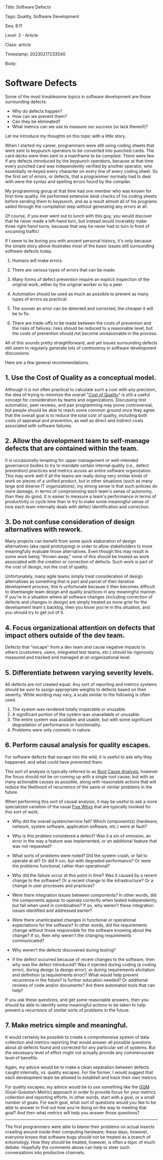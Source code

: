 Title:  Software Defects

Tags:   Quality, Software Development

Seq:    8.11

Level:  3 - Article

Class:  article

Timestamp: 20230217233540

Body:

# Software Defects

Some of the most troublesome topics in software development are those surrounding defects:

* Why do defects happen?
* How can we prevent them?
* Can they be eliminated?
* What metrics can we use to measure our success (or lack thereof)? 

Let me introduce my thoughts on this topic with a little story.

When I started my career, programmers were still using coding sheets that were sent to keypunch operators to be converted into punched cards. The card decks were then sent to a mainframe to be compiled. There were few if any defects introduced by the keypunch operators, because at that time every punched card was independently verified by another operator, who essentially re-keyed every character on every line of every coding sheet. So the first set of errors, or defects, that a programmer normally had to deal with were the syntax and spelling errors found by the compiler. 

My programming group at that time had one member who was known for first-time quality. He performed extensive desk checks of his coding sheets before sending them to keypunch, and as a result almost all of his programs sailed through the compilation step without generating any errors at all. 

Of course, if you ever went out to lunch with this guy, you would discover that he never made a left-hand turn, but instead would invariably make three right-hand turns, because that way he never had to turn in front of oncoming traffic! 

If I seem to be boring you with ancient personal history, it's only because the simple story above illustrates most of the basic issues still surrounding software defects today. 

1. Humans will make errors. 

2. There are various types of errors that can be made. 

3. Many forms of defect prevention require an explicit inspection of the original work, either by the original worker or by a peer. 

4. Automation should be used as much as possible to prevent as many types of errors as practical. 

5. The sooner an error can be detected and corrected, the cheaper it will be to fix. 

6. There are trade-offs to be made between the costs of prevention and the risks of failures; risks should be reduced to a reasonable level, but the costs of prevention should not become unreasonable in the process. 

All of this sounds pretty straightforward, and yet issues surrounding defects still seem to regularly generate lots of controversy in software development discussions. 

Here are a few general recommendations.

## 1. Use the Cost of Quality as a conceptual model.

Although it is not often practical to calculate such a cost with any precision, the idea of trying to minimize the overall "[Cost of Quality](http://en.wikipedia.org/wiki/Quality_costs)" is still a useful concept for consideration by teams and organizations. Discussing test automation, peer reviews, and pair programming may prove controversial, but people should be able to reach some common ground once they agree that the overall goal is to reduce the total cost of quality, including both costs of appraisal and prevention, as well as direct and indirect costs associated with software failures. 

## 2. Allow the development team to self-manage defects that are contained within the team.

It is occasionally tempting for upper management or well-intended governance bodies to try to mandate certain internal quality (i.e., defect prevention) practices and metrics across an entire software organization. This may work well if all the teams are really doing very similar kinds of work on pieces of a unified product, but in other situations (such as many large and diverse IT organizations), my strong sense is that such policies do more damage, in terms of compromising each team's sense of autonomy, than they do good. It is easier to measure a team's performance in terms of productivity or cycle time than to try to make some meaningful sense of how each team internally deals with defect identification and correction. 

## 3. Do not confuse consideration of design alternatives with rework. 

Many projects can benefit from some quick elaboration of design alternatives (aka rapid prototyping) in order to allow stakeholders to more meaningfully evaluate those alternatives. Even though this may result in some work being "thrown away," none of this should be treated as work associated with the creation or correction of defects. Such work is part of the cost of design, not the cost of quality. 

Unfortunately, many agile teams simply treat consideration of design alternatives as something that is part and parcel of their iterative development process; this is unfortunate because it then becomes difficult to disentangle team design and quality practices in any meaningful manner. If you're in a situation where all software changes (including correction of defects and changes in design) are simply treated as more grist for the development team's backlog, then you know you're in this situation, and you should try to get out of it. 

## 4. Focus organizational attention on defects that impact others outside of the dev team.

Defects that "escape" from a dev team and cause negative impacts to others (customers, users, integrated test teams, etc.) should be rigorously measured and tracked and managed at an organizational level. 

## 5. Differentiate between varying severity levels. 

All defects are not created equal. Any sort of reporting and metrics systems should be sure to assign appropriate weights to defects based on their severity. While wording may vary, a scale similar to the following is often used. 

1. The system was rendered totally inoperable or unusable. 
2. A significant portion of the system was unavailable or unusable. 
3. The entire system was available and usable, but with some significant degradation of performance or functionality. 
4. Problems were only cosmetic in nature. 

## 6. Perform causal analysis for quality escapes. 

For software defects that escape into the wild, it is useful to ask why they happened, and what could have prevented them. 

This sort of analysis is typically referred to as [Root Cause Analysis](http://en.wikipedia.org/wiki/Root_cause_analysis), however the focus should not be on coming up with a single root cause, but with as many actionable causes as possible, along with reasonable actions that will reduce the likelihood of recurrence of the same or similar problems in the future. 

When performing this sort of causal analysis, it may be useful to ask a more specialized variation of the usual [Five Whys](http://en.wikipedia.org/wiki/5_Whys) that are typically invoked for this sort of work. 

* Why did the overall system/service fail? Which component(s) (hardware, network, system software, application software, etc.) were at fault?

* Why is this problem considered a defect? Was it a sin of omission, an error in the way a feature was implemented, or an additional feature that was not requested? 

* What sorts of problems were noted? Did the system crash, or fail to operate at all? Or did it run, but with degraded performance? Or were the problems functional, rather than operational?

* Why did the failure occur at this point in time? Was it caused by a recent change to the software? Or a recent change to the infrastructure? Or a change in user processes and practices? 

* Were there integration issues between components? In other words, did the components appear to operate correctly when tested independently, but fail when used in combination? If so, why weren't these integration issues identified and addressed earlier?

* Were there unanticipated changes in functional or operational expectations for the software? In other words, did the requirements change without those responsible for the software knowing about the change? If so, then why weren't the changing requirements communicated?

* Why weren't the defects discovered during testing?  

* If the defect occurred because of recent changes to the software, then why was the defect introduced? Was it injected during coding (a coding error), during design (a design error), or during requirements elicitation and definition (a requirements error)? What would help prevent recurrence in the future? Is further education needed? Or additional reviews of code and/or documents? Are there automated tools that can help? 

If you ask these questions, and get some reasonable answers, then you should be able to identify some meaningful actions to be taken to help prevent a recurrence of similar sorts of problems in the future. 

## 7. Make metrics simple and meaningful. 

It would certainly be possible to create a comprehensive system of data collection and metrics reporting that would answer all possible questions about all defects found and corrected for any particular set of systems. But the necessary level of effort might not actually provide any commensurate level of benefits. 

Again, my advice would be to make a clean separation between defects caught internally, vs. quality escapes. For the former, I would suggest that each development team be allowed to establish and track their own metrics. 

For quality escapes, my advice would be to use something like the [GQM](http://en.wikipedia.org/wiki/GQM) (Goal-Question-Metric) approach in order to provide focus for your metrics collection and reporting efforts. In other words, start with a goal, or a small number of goals. For each goal, what sort of questions would you like to be able to answer to find out how you're doing on the way to meeting that goal? And then what metrics will help you answer those questions? 

----

The first programmers were able to blame their problems on actual insects crawling around inside their computing hardware; these days, however, everyone knows that software bugs should not be treated as a branch of entomology. How they should be treated, however, is often a topic of much debate. Hopefully the comments above can help to steer such conversations into productive channels.
